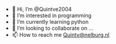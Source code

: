 - 👋 Hi, I’m @Quintve2004
- 👀 I’m interested in programming
- 🌱 I’m currently learning python
- 💞️ I’m looking to collaborate on ...
- 📫 How to reach me Quintv@nelburg.nl

<!---
Quintve2004/Quintve2004 is a ✨ special ✨ repository because its `README.md` (this file) appears on your GitHub profile.
You can click the Preview link to take a look at your changes.
--->
